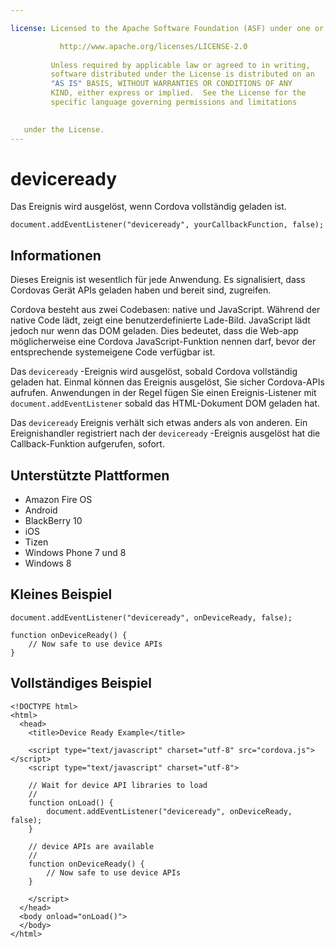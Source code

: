 ```yaml
---

license: Licensed to the Apache Software Foundation (ASF) under one or more contributor license agreements. See the NOTICE file distributed with this work for additional information regarding copyright ownership. The ASF licenses this file to you under the Apache License, Version 2.0 (the "License"); you may not use this file except in compliance with the License. You may obtain a copy of the License at

           http://www.apache.org/licenses/LICENSE-2.0
    
         Unless required by applicable law or agreed to in writing,
         software distributed under the License is distributed on an
         "AS IS" BASIS, WITHOUT WARRANTIES OR CONDITIONS OF ANY
         KIND, either express or implied.  See the License for the
         specific language governing permissions and limitations
    

   under the License.
---
```


# deviceready

Das Ereignis wird ausgelöst, wenn Cordova vollständig geladen ist.

    document.addEventListener("deviceready", yourCallbackFunction, false);
    

## Informationen

Dieses Ereignis ist wesentlich für jede Anwendung. Es signalisiert, dass Cordovas Gerät APIs geladen haben und bereit sind, zugreifen.

Cordova besteht aus zwei Codebasen: native und JavaScript. Während der native Code lädt, zeigt eine benutzerdefinierte Lade-Bild. JavaScript lädt jedoch nur wenn das DOM geladen. Dies bedeutet, dass die Web-app möglicherweise eine Cordova JavaScript-Funktion nennen darf, bevor der entsprechende systemeigene Code verfügbar ist.

Das `deviceready` -Ereignis wird ausgelöst, sobald Cordova vollständig geladen hat. Einmal können das Ereignis ausgelöst, Sie sicher Cordova-APIs aufrufen. Anwendungen in der Regel fügen Sie einen Ereignis-Listener mit `document.addEventListener` sobald das HTML-Dokument DOM geladen hat.

Das `deviceready` Ereignis verhält sich etwas anders als von anderen. Ein Ereignishandler registriert nach der `deviceready` -Ereignis ausgelöst hat die Callback-Funktion aufgerufen, sofort.

## Unterstützte Plattformen

*   Amazon Fire OS
*   Android
*   BlackBerry 10
*   iOS
*   Tizen
*   Windows Phone 7 und 8
*   Windows 8

## Kleines Beispiel

    document.addEventListener("deviceready", onDeviceReady, false);
    
    function onDeviceReady() {
        // Now safe to use device APIs
    }
    

## Vollständiges Beispiel

    <!DOCTYPE html>
    <html>
      <head>
        <title>Device Ready Example</title>
    
        <script type="text/javascript" charset="utf-8" src="cordova.js"></script>
        <script type="text/javascript" charset="utf-8">
    
        // Wait for device API libraries to load
        //
        function onLoad() {
            document.addEventListener("deviceready", onDeviceReady, false);
        }
    
        // device APIs are available
        //
        function onDeviceReady() {
            // Now safe to use device APIs
        }
    
        </script>
      </head>
      <body onload="onLoad()">
      </body>
    </html>